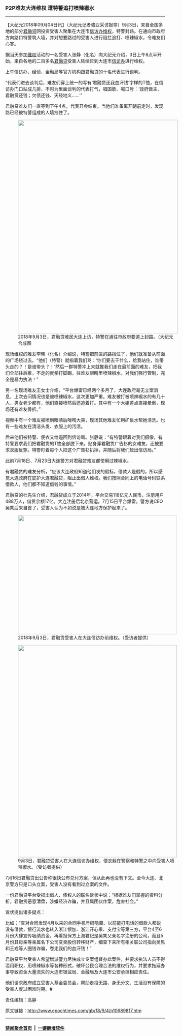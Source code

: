 ### P2P难友大连维权 遭特警追打喷辣椒水
------------------------

<p>【大纪元2018年09月04日讯】<span class="s1">（大纪元记者骆亚采访报导）</span><span class="s3">9</span><span class="s1">月</span><span class="s3">3</span><span class="s1">日，来自全国多地的部分<a href="http://www.epochtimes.com/gb/tag/%E5%90%9B%E8%9E%8D%E8%B4%B7.html">君融贷</a>网投资受害人聚集在大连市<a href="http://www.epochtimes.com/gb/tag/%E4%BF%A1%E8%AE%BF%E5%8A%9E.html">信访办</a><a href="http://www.epochtimes.com/gb/tag/%E7%BB%B4%E6%9D%83.html">维权</a>，特警封路。在通向市政府方向路口特警筑人墙，并对想要路过的受害人进行阻拦追打、喷辣椒水，令难友们心寒。</span></p>
<p class="p3"><span class="s1">据当天参加<a href="http://www.epochtimes.com/gb/tag/%E7%BB%B4%E6%9D%83.html">维权</a>活动的一名受害人张静（化名）向大纪元介绍，</span><span class="s3">3</span><span class="s1">日上午</span><span class="s3">8</span><span class="s1">点半开始，来自各地的二百多名<a href="http://www.epochtimes.com/gb/tag/%E5%90%9B%E8%9E%8D%E8%B4%B7.html">君融贷</a>受害人陆续赶到大连市<a href="http://www.epochtimes.com/gb/tag/%E4%BF%A1%E8%AE%BF%E5%8A%9E.html">信访办</a>进行维权。</span></p>
<p class="p3"><span class="s1">上午信访办、经侦、金融局等官方机构跟君融贷的十名代表进行谈判。</span></p>
<p class="p3"><span class="s1">“代表们进去谈判后，难友们穿上统一的写有‘君融贷还我血汗钱’字样的</span><span class="s3">T</span><span class="s1">恤，在信访办门口站成几排，不时为里面谈判的代表打气，唱国歌、喊口号：‘政府做主、君融贷还钱；欠债还钱、天经地义</span><span class="s3">&#8230;&#8230;’</span><span class="s1">”</span></p>
<p class="p3"><div class="video_fit_container"><script data-ratio="56.25%" src="//www.youmaker.com/2018/0904/e5cdaa34-1fe6-4cfc-6a6e-4ad88b631551?r=16x9&amp;s=960x544&api=2&url=http%3A%2F%2Fwww.epochtimes.com%2Fgb%2F18%2F9%2F4%2Fn10689817.htm"></script></div></p>
<p class="p6"><span class="s1">君融贷难友们一直等到下午</span><span class="s4">4</span><span class="s1">点，代表开会结束。当他们准备离开朝前走时，发现路已经被特警组成的人墙挡住了。</span></p>
<figure id="attachment_10690581" style="width: 504px" class="wp-caption aligncenter"><a href="http://i.epochtimes.com/assets/uploads/2018/09/866176442f4b5636ba968e4ed2c8ed8d.jpg"><img class=" wp-image-10690581" src="http://i.epochtimes.com/assets/uploads/2018/09/866176442f4b5636ba968e4ed2c8ed8d.jpg" alt="" width="504" height="672" /></a><figcaption class="wp-caption-text">2018年9月3日，君融贷难民大连上访，特警在通往市政府要道上封路。（大纪元合成图</figcaption></figure>
<p class="p6">现场维权的难友李晓（化名）介绍说，特警把前进的路挡住了，他们就准备从前面的广场绕过去。“他们（特警）就指着我们骂：‘你们要去干什么，给我站住，谁带头走的？！是谁带头？！’然后一群特警冲上来就推我们走在最前面的难友，把我们全部往后推，不走的就拳打脚踢，往难友眼睛里喷辣椒水。对我们强行管制，完全是暴力执法！”</p>
<p class="p6"><div class="video_fit_container"><script data-ratio="56.25%" src="//www.youmaker.com/2018/0904/7c4c40ed-caab-4b51-47d1-64cae98051f2?r=16x9&amp;s=944x540&api=2&url=http%3A%2F%2Fwww.epochtimes.com%2Fgb%2F18%2F9%2F4%2Fn10689817.htm"></script></div></p>
<p class="p6"><div class="video_fit_container"><script data-ratio="56.25%" src="//www.youmaker.com/2018/0904/a3cc6781-5b4f-4c1d-4d8b-34942e65ff61?r=16x9&amp;s=960x544&api=2&url=http%3A%2F%2Fwww.epochtimes.com%2Fgb%2F18%2F9%2F4%2Fn10689817.htm"></script></div></p>
<p class="p6"><span class="s1">另一名现场难友王女士介绍，“平台爆雷已经两</span><span class="s1">个多月了，大连政府毫无立案消息，上次去问情况也是被喷辣椒水，这次更加严重。难友被打被喷辣椒水的有几十人，男女老少都有，他们直接喷然后还追着打。其中有一个大姐差点直接晕倒，现场还有难友骨折。”</span></p>
<p class="p6">视频中有一个难友被喷到眼睛后嚎啕大哭，现场其他难友忙用矿泉水帮她清洗。也有一些难友在清洁头发、衣服上的污渍。</p>
<p class="p6"><div class="video_fit_container"><script data-ratio="56.25%" src="//www.youmaker.com/2018/0904/d5d640d0-ebd5-4cdb-6513-2e6701ad6a2d?r=16x9&amp;s=944x540&api=2&url=http%3A%2F%2Fwww.epochtimes.com%2Fgb%2F18%2F9%2F4%2Fn10689817.htm"></script></div></p>
<p class="p6"><div class="video_fit_container"><script data-ratio="56.25%" src="//www.youmaker.com/2018/0904/5326263d-9429-4ba5-48e1-31b48f6aa26e?r=16x9&amp;s=944x540&api=2&url=http%3A%2F%2Fwww.epochtimes.com%2Fgb%2F18%2F9%2F4%2Fn10689817.htm"></script></div></p>
<p class="p6"><span class="s1">后来他们被特警、便衣又给逼回到信访局。张静说：“有特警跟着对我们摄像，有特警要求我们把君融贷的T恤全部脱下来。贴身穿君融贷广告衫的女难友，还被要求衣服反穿。特警盯着每个人把这个广告衫扒掉，并随后将我们赶出信访局。”</span></p>
<p class="p6"><span class="s1">此前</span><span class="s4">7</span><span class="s1">月</span><span class="s4">18</span><span class="s1">日、</span><span class="s4">7</span><span class="s1">月</span><span class="s4">23</span><span class="s1">日大连警方对君融贷难友都使用过辣椒水。</span></p>
<p class="p6"><span class="s1">有君融贷的难友分析，“应该大连政府知道他们发的假标，借款人是假的，所以感觉大连政府在庇护大连君融贷，阻止出借人维权。我们按照合同上的电话号码联系借款人，他们都不知道借钱的事情。”</span></p>
<p class="p3"><span class="s1">君融贷的杜先生介绍，君融贷成立于</span><span class="s3">2014</span><span class="s1">年，平台交易</span><span class="s3">118</span><span class="s1">亿元人民币，注册用户</span><span class="s3">488</span><span class="s1">万人，借贷余额</span><span class="s3">17</span><span class="s1">亿。大连注册后北京营运。</span><span class="s3">7</span><span class="s1">月</span><span class="s3">15</span><span class="s1">日平台爆雷，警方说</span><span class="s3">CEO吴隽</span><span class="s3">后来</span><span class="s1">自首了，受害人认为不如说是被大连地方保护起来了。</span></p>
<figure id="attachment_10690591" style="width: 500px" class="wp-caption aligncenter"><a href="http://i.epochtimes.com/assets/uploads/2018/09/f41c80fb53d61e8403189e74b0b2ad27.jpg"><img class=" wp-image-10690591" src="http://i.epochtimes.com/assets/uploads/2018/09/f41c80fb53d61e8403189e74b0b2ad27.jpg" alt="" width="500" height="375" /></a><figcaption class="wp-caption-text">2018年9月3日，君融贷受害人在大连信访办前维权。（受访者提供）</figcaption></figure>
<figure id="attachment_10690594" style="width: 501px" class="wp-caption aligncenter"><a href="http://i.epochtimes.com/assets/uploads/2018/09/21be68d8e9e9205c2e04967238233501.jpg"><img class=" wp-image-10690594" src="http://i.epochtimes.com/assets/uploads/2018/09/21be68d8e9e9205c2e04967238233501.jpg" alt="" width="501" height="668" /></a><figcaption class="wp-caption-text">9月3日，君融贷受害人在大连信访办维权，便衣躲在警察和特警之中向受害人喷辣椒水。（受访者提供）</figcaption></figure>
<p class="p3"><span class="s3">7</span><span class="s1">月</span><span class="s3">16</span><span class="s1">日君融贷出公告称很快公布兑付方案，但从此再也没有下文。至今大连、北京警方只是口头立案，受害人没有看到过立案的文件。</span></p>
<p class="p3"><span class="s1">一份君融贷平台受损出借人、债权人的联名诉状<span class="s1">中说：“根据难友们掌握的</span><span class="s1">资料分析，君融贷恶意清盘，涉嫌经济诈骗，并且属团伙作案，危害社会。”</span></span></p>
<p class="p3"><span class="s1">诉状提出诸多疑点：</span></p>
<p class="p3"><span class="s1">比如：<span class="s1">“查对合同发现</span><span class="s5">4</span><span class="s1">月以来的合同手机号码隐藏、以前能打电话的借款人都说没有借款，银行流水也转入浙江银加、浙江开心果、支付宝等第三方，平台</span><span class="s5">4</span><span class="s6">至</span><span class="s5">6</span><span class="s1">月份大肆宣传吸纳资金，再看担保方上海</span><span class="s1">君纪是吴隽父亲名字注册的公司，而且</span><span class="s5">5</span><span class="s1">月份其母亲等亲属名下公司变卖股份转移财产，细查下来所有相关联公司指向吴隽和王戎等人圈钱诈骗，卷走我们的血汗钱！”</span></span></p>
<p class="p1"><span class="s1">君融贷平台受害人希望增派警力尽快成立专案组督办此案件，并要求执法人员不得滥用职权，用喷辣椒水等各种形式，破坏公民合理合法的维权行为，并要求拖延办事导致资金大量流失的大连市银监局、金融局及大连市公安承担相应责任。</span></p>
<p class="p3"><span class="s1">他们请求政府成立受害人基金委员会，帮助走投无路、身无分文、生活没有保障的受害人度过困难时期。#</span></p>
<p class="p3">责任编辑：高静</p>

原文链接：http://www.epochtimes.com/gb/18/9/4/n10689817.htm


------------------------
#### [禁闻聚合首页](https://github.com/gfw-breaker/banned-news/blob/master/README.md) &nbsp;|&nbsp;  [一键翻墙软件](https://github.com/gfw-breaker/nogfw/blob/master/README.md)